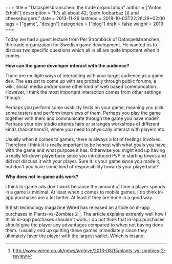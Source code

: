 +++
title = "Dataspelsbranschen: the trade organization"
author = ["Anton Erholt"]
description = "It's all about 42, (defn foobarbaz []) and cheeseburgers."
date = 2013-11-29
lastmod = 2018-10-03T22:26:29+02:00
tags = ["game", "design"]
categories = ["blog"]
draft = false
weight = 2019
+++

Today we had a guest lecture from Per Strömbäck of Dataspelsbranchen,
the trade organization for Swedish game development. He wanted us to
discuss two specific questions which all in all are quite important
when it comes.

**How can the game developer interact with the audience?**

There are multiple ways of interacting with your target audience as a
game dev. The easiest to come up with are probably through public
forums, a wiki, social media and/or some other kind of web based
communcation. However, I think the most important interaction comes
from other settings though.

Perhaps you perform some usability tests on your game, meaning you
pick some testers and perform interviews of them. Perhaps you play the
game together with them and communicate through the game you have
made? Perhaps your dev studio attends fairs or arranges workshops of
different kinds (hackathons?), where you need to physically interact
with players etc.

Usually when it comes to games, there is always a lot of feelings
involved. Therefore I think it is really important to be honest with
what goals you have with the game and what purpose it has. Otherwise
you might end up having a really let-down playerbase since you
introduced PvP in starting towns and did not discuss it with your
player. Sure it is your game since you made it, but don't you have
some kind of responsibility towards your playerbase?

**Why does not in-game ads work?**

I think In-game ads don't work because the amount of time a player spends in a
game is minimal. At least when it comes to mobile games. I do think
in-app purchases are a lot better. At least if they are done in a good way.

British technology magazine Wired has released an article on in-app
purchases in Plants-vs-Zombies 2&nbsp;[^fn:1]. The article explains
extremly well how I think in-app purchases shouldn't work. I do not
think that in-app purchases should give the player any advantages
compared to when not having done them. I usually end up quitting these
games immediately since they ultimately favor the player with the
largest wallet. Which is insane.

[^fn:1]: <http://www.wired.co.uk/news/archive/2013-08/15/plants-vs-zombies-2-review>
